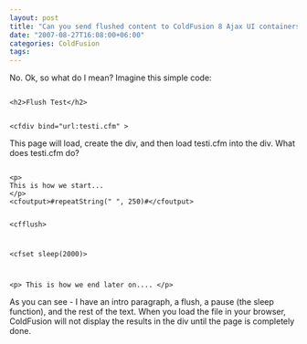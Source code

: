 ```yaml
---
layout: post
title: "Can you send flushed content to ColdFusion 8 Ajax UI containers?"
date: "2007-08-27T16:08:00+06:00"
categories: ColdFusion 
tags: 
---
```


No. Ok, so what do I mean? Imagine this simple code:

<code>
&lt;h2&gt;Flush Test&lt;/h2&gt;

&lt;cfdiv bind="url:testi.cfm" &gt;
</code>

This page will load, create the div, and then load testi.cfm into the div. What does testi.cfm do?

<code>
&lt;p&gt;
This is how we start...
&lt;/p&gt;
&lt;cfoutput&gt;#repeatString(" ", 250)#&lt;/cfoutput&gt;

&lt;cfflush&gt;

&lt;cfset sleep(2000)&gt;

&lt;p&gt;
This is how we end later on....
&lt;/p&gt;
</code>

As you can see - I have an intro paragraph, a flush, a pause (the sleep function), and the rest of the text. When you load the file in your browser, ColdFusion will not display the results in the div until the page is completely done.